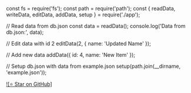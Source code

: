 const fs = require('fs');
const path = require('path');
const { readData, writeData, editData, addData, setup } = require('./app');

// Read data from db.json
const data = readData();
console.log('Data from db.json:', data);

// Edit data with id 2
editData(2, { name: 'Updated Name' });

// Add new data
addData({ id: 4, name: 'New Item' });

// Setup db.json with data from example.json
setup(path.join(__dirname, 'example.json'));

[![⭐ Star on GitHub]](https://github.com/ByK1ttY/bydata/edit/main/README.md)
